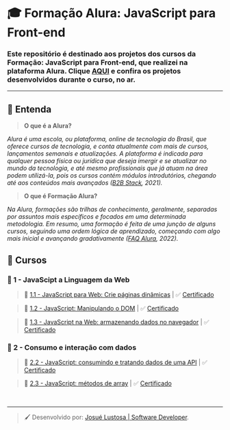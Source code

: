 # :mortar_board: Formação Alura: JavaScript para Front-end
### Este repositório é destinado aos projetos dos cursos da **Formação: JavaScript para Front-end**, que realizei na plataforma **Alura**. Clique [AQUI](https://josuelustosa.github.io/formacao-alura-js-frontend/) e confira os projetos desenvolvidos durante o curso, no ar.

---

## :mag_right: Entenda
>**O que é a Alura?**

*Alura é uma escola, ou plataforma, online de tecnologia do Brasil, que oferece cursos de tecnologia, e conta atualmente com mais de cursos, lançamentos semanais e atualizações. A plataforma é indicada para qualquer pessoa física ou jurídica que deseja imergir e se atualizar no mundo da tecnologia, e até mesmo profissionais que já atuam na área podem utilizá-la, pois os cursos contém módulos introdutórios, chegando até aos conteúdos mais avançados ([B2B Stack](https://blog.b2bstack.com.br/alura/), 2021).*

>**O que é Formação Alura?**

*Na Alura, formações são trilhas de conhecimento, geralmente, separadas por assuntos mais específicos e focados em uma determinada metodologia. Em resumo, uma formação é feita de uma junção de alguns cursos, seguindo uma ordem lógica de aprendizado, começando com algo mais inicial e avançando gradativamente ([FAQ Alura](https://suporte.alura.com.br/support/solutions/articles/72000565241-qual-a-diferenca-entre-escolas-e-formac%C3%B5es-), 2022).*

## :orange_book: Cursos
### :open_file_folder: 1 - JavaScipt a Linguagem da Web
> :open_file_folder: [1.1 - JavaScript para Web: Crie páginas dinâmicas](https://github.com/josuelustosa/formacao-alura-js-frontend/tree/main/1-js-a-linguagem-da-web/1_1-paginas-dinamicas) | :white_check_mark: [Certificado](https://cursos.alura.com.br/user/josuelustosa/course/javascript-web-paginas-dinamicas/certificate)

> :open_file_folder: [1.2 - JavaScript: Manipulando o DOM](https://github.com/josuelustosa/formacao-alura-js-frontend/tree/main/1-js-a-linguagem-da-web/1_2-manipulando-o-dom) | :white_check_mark: [Certificado](https://cursos.alura.com.br/user/josuelustosa/course/javascript-manipulando-dom/certificate)

> :open_file_folder: [1.3 - JavaScript na Web: armazenando dados no navegador](https://github.com/josuelustosa/formacao-alura-js-frontend/tree/main/1-js-a-linguagem-da-web/1_3-armazenando-dados-no-navegador) | :white_check_mark: [Certificado](https://cursos.alura.com.br/user/josuelustosa/course/javascript-web-armazenando-dados-navegador/certificate)

### :open_file_folder: 2 - Consumo e interação com dados
> :open_file_folder: [2.2 - JavaScript: consumindo e tratando dados de uma API](https://github.com/josuelustosa/formacao-alura-js-frontend/tree/main/2-consumo-e-interacao-com-dados/2_2-consumindo-e-tratando-api) | :white_check_mark: [Certificado](https://cursos.alura.com.br/user/josuelustosa/course/javascript-consumindo-tratando-dados-api/certificate)

> :open_file_folder: [2.3 - JavaScript: métodos de array](https://github.com/josuelustosa/formacao-alura-js-frontend/tree/main/2-consumo-e-interacao-com-dados/2_3-metodos-de-array) | :white_check_mark: [Certificado](https://cursos.alura.com.br/user/josuelustosa/course/javascript-metodos-array/certificate)

<br>

---
> :paintbrush: Desenvolvido por: [Josué Lustosa | Software Developer](https://josuelustosa.github.io/links/).
